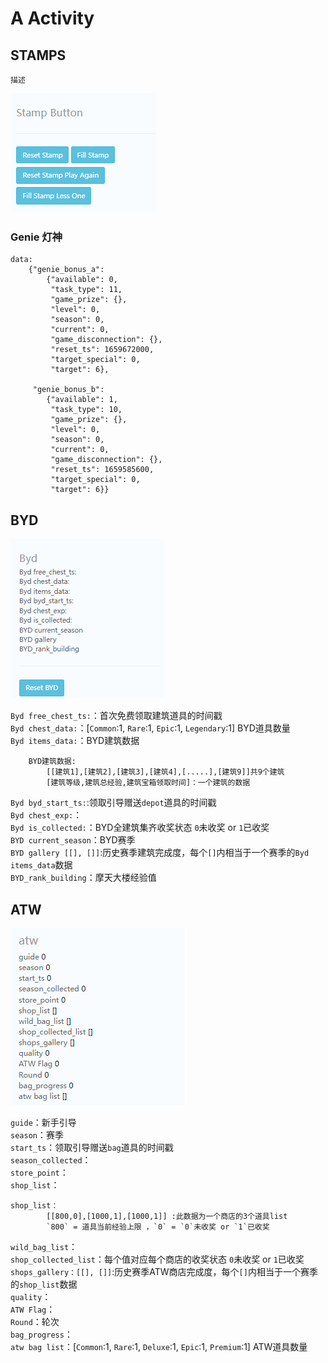 # A Activity
## STAMPS
    描述

![邮票作弊button](images/A_stamp_button.png)
### Genie 灯神
    data:
        {"genie_bonus_a": 
            {"available": 0, 
             "task_type": 11, 
             "game_prize": {}, 
             "level": 0, 
             "season": 0, 
             "current": 0, 
             "game_disconnection": {}, 
             "reset_ts": 1659672000, 
             "target_special": 0, 
             "target": 6}, 

         "genie_bonus_b": 
            {"available": 1, 
             "task_type": 10, 
             "game_prize": {}, 
             "level": 0, 
             "season": 0, 
             "current": 0, 
             "game_disconnection": {}, 
             "reset_ts": 1659585600, 
             "target_special": 0, 
             "target": 6}}
## BYD
![byd data](images/A_byd.png)

`Byd free_chest_ts:`：首次免费领取建筑道具的时间戳<br>
`Byd chest_data:`：[`Common`:1, `Rare`:1, `Epic`:1, `Legendary`:1] BYD道具数量<br>
`Byd items_data:`：BYD建筑数据<br>

        BYD建筑数据:
            [[建筑1],[建筑2],[建筑3],[建筑4],[.....],[建筑9]]共9个建筑
            [建筑等级,建筑总经验,建筑宝箱领取时间]：一个建筑的数据

`Byd byd_start_ts:`:领取引导赠送`depot`道具的时间戳<br>
`Byd chest_exp:`：<br>
`Byd is_collected:`：BYD全建筑集齐收奖状态 `0`未收奖 or `1`已收奖<br>
`BYD current_season`：BYD赛季 <br>
`BYD gallery [[], []]`:历史赛季建筑完成度，每个`[]`内相当于一个赛季的`Byd items_data`数据<br>
`BYD_rank_building`：摩天大楼经验值<br>
## ATW
![atw data](images/A_atw.png)

`guide`：新手引导<br>
`season`：赛季<br>
`start_ts`：领取引导赠送`bag`道具的时间戳<br>
`season_collected`：<br>
`store_point`：<br>
`shop_list`：<br>

    shop_list：
            [[800,0],[1000,1],[1000,1]] :此数据为一个商店的3个道具list 
            `800` = 道具当前经验上限 ，`0` = `0`未收奖 or `1`已收奖
`wild_bag_list`：<br>
`shop_collected_list`：每个值对应每个商店的收奖状态 `0`未收奖 or `1`已收奖<br>
`shops_gallery：[[], []]`:历史赛季ATW商店完成度，每个`[]`内相当于一个赛季的`shop_list`数据<br>
`quality`：<br>
`ATW Flag`：<br>
`Round`：轮次<br>
`bag_progress`：<br>
`atw bag list`：[`Common`:1, `Rare`:1, `Deluxe`:1, `Epic`:1, `Premium`:1] ATW道具数量<br>